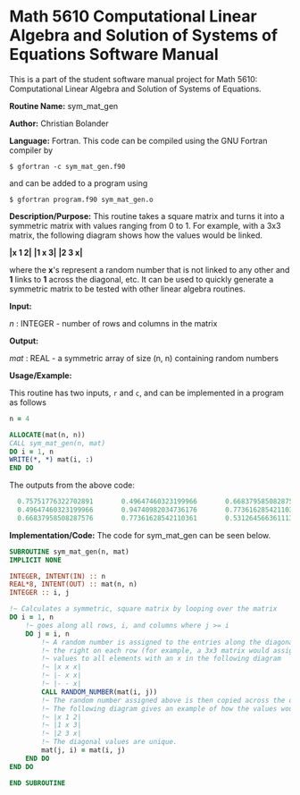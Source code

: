 # Math 5610 Computational Linear Algebra and Solution of Systems of Equations Software Manual

This is a part of the student software manual project for Math 5610: Computational Linear Algebra and Solution of Systems of Equations. 

**Routine Name:**           sym_mat_gen

**Author:** Christian Bolander

**Language:** Fortran. This code can be compiled using the GNU Fortran compiler by

```$ gfortran -c sym_mat_gen.f90```

and can be added to a program using

```$ gfortran program.f90 sym_mat_gen.o ``` 

**Description/Purpose:** This routine takes a square matrix and turns it into a symmetric matrix with values ranging from 0 to 1. For example, with a 3x3 matrix, the following diagram shows how the values would be linked.

**|x 1 2|**
**|1 x 3|**
**|2 3 x|**

where the **x**'s represent a random number that is not linked to any other and **1** links to **1** across the diagonal, etc. It can be used to quickly generate a symmetric matrix to be tested with other linear algebra routines.

**Input:** 

*n* : INTEGER - number of rows and columns in the matrix

**Output:** 

*mat* : REAL - a symmetric array of size (n, n) containing random numbers

**Usage/Example:**

This routine has two inputs, `r` and `c`, and can be implemented in a program as follows

```fortran
n = 4

ALLOCATE(mat(n, n))
CALL sym_mat_gen(n, mat)
DO i = 1, n
WRITE(*, *) mat(i, :)
END DO
```

The outputs from the above code:

```fortran
  0.75751776322702891       0.49647460323199966       0.66837958508287576     
  0.49647460323199966       0.94740982034736176       0.77361628542110361     
  0.66837958508287576       0.77361628542110361       0.53126456636111374 
```

**Implementation/Code:** The code for sym_mat_gen can be seen below.

```fortran
SUBROUTINE sym_mat_gen(n, mat)
IMPLICIT NONE

INTEGER, INTENT(IN) :: n
REAL*8, INTENT(OUT) :: mat(n, n)
INTEGER :: i, j

!~ Calculates a symmetric, square matrix by looping over the matrix
DO i = 1, n
	!~ goes along all rows, i, and columns where j >= i
	DO j = i, n
		!~ A random number is assigned to the entries along the diagonal and to 
		!~ the right on each row (for example, a 3x3 matrix would assign random
		!~ values to all elements with an x in the following diagram
		!~ |x x x|
		!~ |- x x|
		!~ |- - x|
		CALL RANDOM_NUMBER(mat(i, j))
		!~ The random number assigned above is then copied across the diagonal.
		!~ The following diagram gives an example of how the values would match
		!~ |x 1 2|
		!~ |1 x 3|
		!~ |2 3 x|
		!~ The diagonal values are unique.
		mat(j, i) = mat(i, j)
	END DO
END DO

END SUBROUTINE
```



